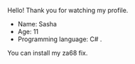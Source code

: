 Hello!
Thank you for watching my profile.
 - Name: Sasha
 - Age: 11
 - Programming language: C#
.

You can install my za68 fix.
